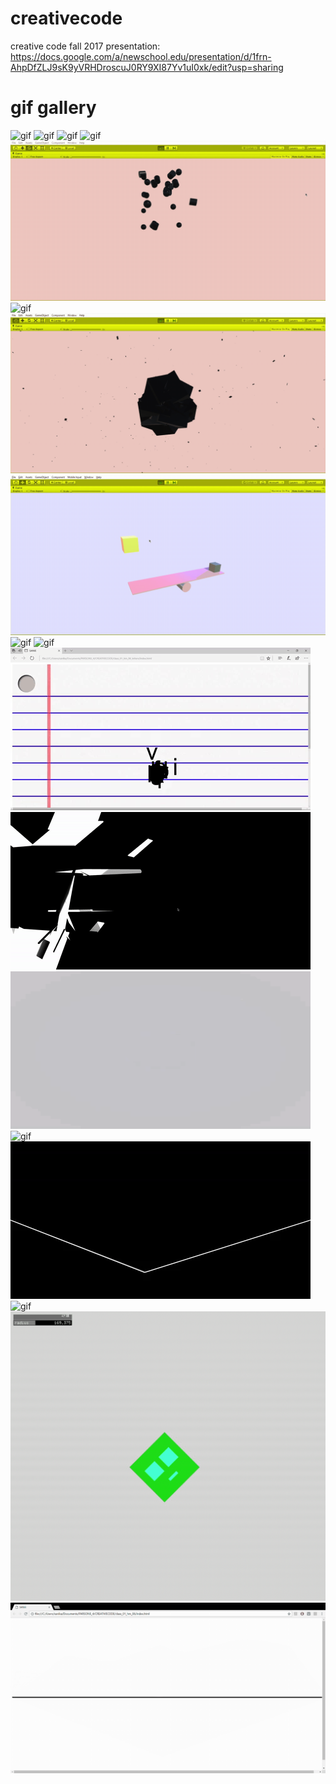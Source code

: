 # creativecode
creative code fall 2017
presentation:
https://docs.google.com/a/newschool.edu/presentation/d/1frn-AhpDfZLJ9sK9yVRHDroscuJ0RY9XI87Yv1uI0xk/edit?usp=sharing

# gif gallery

![gif](https://github.com/sonya-irsay/creativecode/blob/master/WEEK_08/week_8.gif "week 8")
![gif](https://github.com/sonya-irsay/creativecode/blob/master/WEEK_07/vr_inside_small.gif "vr inside with erica")
![gif](https://github.com/sonya-irsay/creativecode/blob/master/WEEK_07/vr_outside_small.gif "vr outside with erica")
![gif](https://github.com/sonya-irsay/creativecode/blob/master/WEEK_05/complete_app.gif "complete app")
![gif](https://github.com/sonya-irsay/creativecode/blob/master/WEEK_05/w5_assignment_1.gif "week 5")
![gif](https://github.com/sonya-irsay/creativecode/blob/master/WEEK_05/w5_assignment_1_sensor.gif "week 5")
![gif](https://github.com/sonya-irsay/creativecode/blob/master/WEEK_05/playing_in_unity.gif "playing with unity")
![gif](https://github.com/sonya-irsay/creativecode/blob/master/WEEK_05/w5_assignment2.gif "week 5")
![gif](https://github.com/sonya-irsay/creativecode/blob/master/WEEK_04/w4_assignment_2.gif "week 4")
![gif](https://github.com/sonya-irsay/creativecode/blob/master/WEEK_04/w4_assignment_01.gif "week 4")
![gif](https://github.com/sonya-irsay/creativecode/blob/master/WEEK_01/sanie_week01_03/week1_imagebackground.gif "week 1")
![gif](https://github.com/sonya-irsay/creativecode/blob/master/WEEK_03/assignment_01.gif "week 03")
![gif](https://github.com/sonya-irsay/creativecode/blob/master/WEEK_03/assignment_02_shader.gif "week 03")
![gif](https://github.com/sonya-irsay/creativecode/blob/master/WEEK_03/assignment_03_research.gif "week 03")
![gif](https://github.com/sonya-irsay/creativecode/blob/master/WEEK_03/week2_remake.gif "week 03")
![gif](https://github.com/sonya-irsay/creativecode/blob/master/WEEK_02/1_animation.gif "week 02")
![gif](https://github.com/sonya-irsay/creativecode/blob/master/WEEK_02/3_character.gif "week 02")
![gif](https://github.com/sonya-irsay/creativecode/blob/master/WEEK_01/sanie_week01_02/sanie_assignment_2.gif "week 01")
